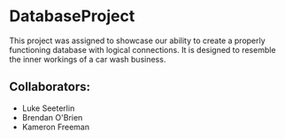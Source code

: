 # DatabaseProject
This project was assigned to showcase our ability to create a properly functioning database with logical connections. It is designed to resemble the inner workings of a car wash business.  
## Collaborators:
- Luke Seeterlin
- Brendan O'Brien
- Kameron Freeman
